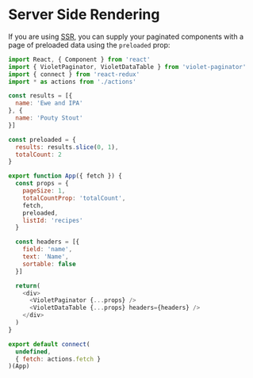 # Server Side Rendering

If you are using [SSR](http://redux.js.org/docs/recipes/ServerRendering.html), you can supply your paginated components with a page of preloaded data using the `preloaded` prop:

```javascript
import React, { Component } from 'react'
import { VioletPaginator, VioletDataTable } from 'violet-paginator'
import { connect } from 'react-redux'
import * as actions from './actions'

const results = [{
  name: 'Ewe and IPA'
}, {
  name: 'Pouty Stout'
}]

const preloaded = {
  results: results.slice(0, 1),
  totalCount: 2
}

export function App({ fetch }) {
  const props = {
    pageSize: 1,
    totalCountProp: 'totalCount',
    fetch,
    preloaded,
    listId: 'recipes'
  }

  const headers = [{
    field: 'name',
    text: 'Name',
    sortable: false
  }]

  return(
    <div>
      <VioletPaginator {...props} />
      <VioletDataTable {...props} headers={headers} />
    </div>
  )
}

export default connect(
  undefined,
  { fetch: actions.fetch }
)(App)
```
